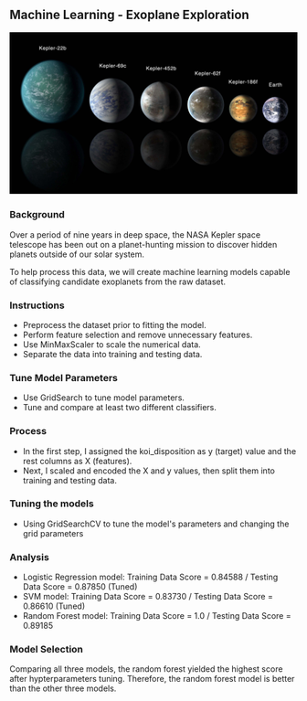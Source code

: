
## Machine Learning - Exoplane Exploration

![exoplanets.jpg](images/exoplanets.jpg)

### Background
Over a period of nine years in deep space, the NASA Kepler space telescope has been out on a planet-hunting mission to discover hidden planets outside of our solar system.

To help process this data, we will create machine learning models capable of classifying candidate exoplanets from the raw dataset.

### Instructions
* Preprocess the dataset prior to fitting the model.
* Perform feature selection and remove unnecessary features.
* Use MinMaxScaler to scale the numerical data.
* Separate the data into training and testing data.

### Tune Model Parameters
* Use GridSearch to tune model parameters.
* Tune and compare at least two different classifiers.

### Process

* In the first step, I assigned the koi_disposition as y (target) value and the rest columns as X (features).
* Next, I scaled and encoded the X and y values, then split them into training and testing data.

### Tuning the models
* Using GridSearchCV to tune the model's parameters and changing the grid parameters

### Analysis
* Logistic Regression model: Training Data Score = 0.84588 / Testing Data Score = 0.87850 (Tuned)
* SVM model: Training Data Score = 0.83730 / Testing Data Score = 0.86610 (Tuned)
* Random Forest model: Training Data Score = 1.0 / Testing Data Score = 0.89185

### Model Selection

Comparing all three models, the random forest yielded the highest score after hypterparameters tuning. Therefore, the random forest model is better than the other three models.